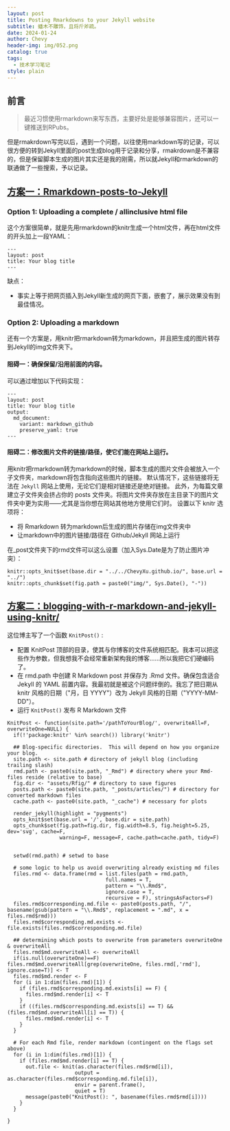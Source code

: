 ```yaml
---
layout: post
title: Posting Rmarkdowns to your Jekyll website
subtitle: 蟠木不雕饰，且将斤斧疏。
date: 2024-01-24
author: Chevy
header-img: img/052.png
catalog: true
tags:
  - 技术学习笔记
style: plain
---
```


## 前言
> 最近习惯使用rmarkdown来写东西，主要好处是能够兼容图片，还可以一键推送到RPubs。

但是rmakrdown写完以后，遇到一个问题，以往使用markdown写的记录，可以很方便的转到Jekyll里面的post生成blog用于记录和分享，rmakrdown是不兼容的，但是保留脚本生成的图片其实还是我的刚需，所以就Jekyll和rmarkdown的联通做了一些搜索，予以记录。

## [方案一：Rmarkdown-posts-to-Jekyll](https://jchellmuth.com/news/jekyll/website/code/2020/01/04/Rmarkdown-posts-to-Jekyll.html)

### Option 1: Uploading a complete / allinclusive html file

这个方案很简单，就是先用rmarkdown的knitr生成一个html文件，再在html文件的开头加上一段YAML：
```
---
layout: post
title: Your blog title
---
```

缺点：
-  事实上等于把网页插入到Jekyll新生成的网页下面，嵌套了，展示效果没有到最佳情况。

### Option 2: Uploading a markdown

还有一个方案是，用knitr把rmarkdown转为markdown，并且把生成的图片转存到Jekyll的img文件夹下。

#### 阻碍一：确保保留/沿用前面的内容。
可以通过增加以下代码实现：

```
---
layout: post
title: Your blog title
output:
  md_document:
    variant: markdown_github
    preserve_yaml: true
---
```

#### 阻碍二：修改图片文件的链接/路径，使它们能在网站上运行。

用knitr把rmarkdown转为markdown的时候，脚本生成的图片文件会被放入一个子文件夹，markdown将包含指向这些图片的链接。
默认情况下，这些链接将无法在 `Jekyll` 网站上使用，无论它们是相对链接还是绝对链接。
此外，为每篇文章建立子文件夹会挤占你的 posts 文件夹。将图片文件夹存放在主目录下的图片文件夹中更为实用——尤其是当你想在网站其他地方使用它们时。
设置以下 knitr 选项将：
- 将 Rmarkdown 转为markdown后生成的图片存储在img文件夹中
- 让markdown中的图片链接/路径在 Github/Jekyll 网站上运行

在_post文件夹下的rmd文件可以这么设置（加入Sys.Date是为了防止图片冲突）：

```
knitr::opts_knit$set(base.dir = "../../ChevyXu.github.io/", base.url = "../")
knitr::opts_chunk$set(fig.path = paste0("img/", Sys.Date(), "-"))
```

## [方案二：blogging-with-r-markdown-and-jekyll-using-knitr/](https://brooksandrew.github.io/simpleblog/articles/blogging-with-r-markdown-and-jekyll-using-knitr/)

这位博主写了一个函数 `KnitPost()` :

- 配置 KnitPost 顶部的目录，使其与你博客的文件系统相匹配。我本可以把这些作为参数，但我想我不会经常重新架构我的博客......所以我把它们硬编码了。
- 在 rmd.path 中创建 R Markdown post 并保存为 .Rmd 文件。确保包含适合 Jekyll 的 YAML 前置内容。我最初就是被这个问题绊倒的。我忘了把日期从 knitr 风格的日期（"月，日 YYYY"）改为 Jekyll 风格的日期（"YYYY-MM-DD"）。
- 运行 `KnitPost()` 发布 R Markdown 文件

```
KnitPost <- function(site.path='/pathToYourBlog/', overwriteAll=F, overwriteOne=NULL) {
  if(!'package:knitr' %in% search()) library('knitr')
  
  ## Blog-specific directories.  This will depend on how you organize your blog.
  site.path <- site.path # directory of jekyll blog (including trailing slash)
  rmd.path <- paste0(site.path, "_Rmd") # directory where your Rmd-files reside (relative to base)
  fig.dir <- "assets/Rfig/" # directory to save figures
  posts.path <- paste0(site.path, "_posts/articles/") # directory for converted markdown files
  cache.path <- paste0(site.path, "_cache") # necessary for plots
  
  render_jekyll(highlight = "pygments")
  opts_knit$set(base.url = '/', base.dir = site.path)
  opts_chunk$set(fig.path=fig.dir, fig.width=8.5, fig.height=5.25, dev='svg', cache=F, 
                 warning=F, message=F, cache.path=cache.path, tidy=F)   
  

  setwd(rmd.path) # setwd to base
  
  # some logic to help us avoid overwriting already existing md files
  files.rmd <- data.frame(rmd = list.files(path = rmd.path,
                                full.names = T,
                                pattern = "\\.Rmd$",
                                ignore.case = T,
                                recursive = F), stringsAsFactors=F)
  files.rmd$corresponding.md.file <- paste0(posts.path, "/", basename(gsub(pattern = "\\.Rmd$", replacement = ".md", x = files.rmd$rmd)))
  files.rmd$corresponding.md.exists <- file.exists(files.rmd$corresponding.md.file)
  
  ## determining which posts to overwrite from parameters overwriteOne & overwriteAll
  files.rmd$md.overwriteAll <- overwriteAll
  if(is.null(overwriteOne)==F) files.rmd$md.overwriteAll[grep(overwriteOne, files.rmd[,'rmd'], ignore.case=T)] <- T
  files.rmd$md.render <- F
  for (i in 1:dim(files.rmd)[1]) {
    if (files.rmd$corresponding.md.exists[i] == F) {
      files.rmd$md.render[i] <- T
    }
    if ((files.rmd$corresponding.md.exists[i] == T) && (files.rmd$md.overwriteAll[i] == T)) {
      files.rmd$md.render[i] <- T
    }
  }
  
  # For each Rmd file, render markdown (contingent on the flags set above)
  for (i in 1:dim(files.rmd)[1]) {
    if (files.rmd$md.render[i] == T) {
      out.file <- knit(as.character(files.rmd$rmd[i]), 
                      output = as.character(files.rmd$corresponding.md.file[i]),
                      envir = parent.frame(), 
                      quiet = T)
      message(paste0("KnitPost(): ", basename(files.rmd$rmd[i])))
    }     
  }
  
}
```